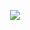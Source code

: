 <p align="center">
  <img src="https://github-readme-stats.vercel.app/api/top-langs/?username=kbierly&layout=donut&theme=dark" />
</p>
